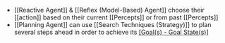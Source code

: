 - [[Reactive Agent]] & [[Reflex (Model-Based) Agent]] choose their [[action]] based on their current [[Percepts]] or from past [[Percepts]]
- [[Planning Agent]] can use [[Search Techniques (Strategy)]] to plan several steps ahead in order to achieve its [[Goal(s) - Goal State(s)]](s)